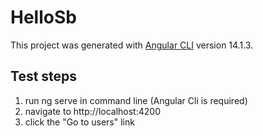 # HelloSb

This project was generated with [Angular CLI](https://github.com/angular/angular-cli) version 14.1.3.

## Test steps
1. run ng serve in command line (Angular Cli is required)
2. navigate to http://localhost:4200
3. click the "Go to users" link
